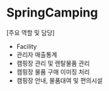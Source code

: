 # SpringCamping

[주요 역할 및 담당]
- Facility
- 관리자 매출통계
- 캠핑장 관리 및 렌탈물품 관리
- 캠핑장 물품 구매 이미징 처리
- 캠핑장 안내, 물품대여 및 편의시설
